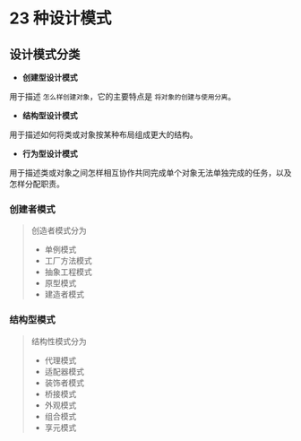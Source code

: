 # 23 种设计模式
## 设计模式分类
- **创建型设计模式**

用于描述 `怎么样创建对象`，它的主要特点是 `将对象的创建与使用分离`。

- **结构型设计模式**

用于描述如何将类或对象按某种布局组成更大的结构。

- **行为型设计模式**

用于描述类或对象之间怎样相互协作共同完成单个对象无法单独完成的任务，以及怎样分配职责。

### 创建者模式
> 创造者模式分为
> - 单例模式
> - 工厂方法模式
> - 抽象工程模式
> - 原型模式
> - 建造者模式

### 结构型模式
> 结构性模式分为
> - 代理模式
> - 适配器模式
> - 装饰者模式
> - 桥接模式
> - 外观模式
> - 组合模式
> - 享元模式